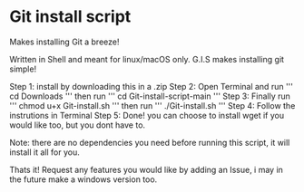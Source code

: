 # Git install script
Makes installing Git a breeze!

Written in Shell and meant for linux/macOS only. G.I.S makes installing git simple!

Step 1: install by downloading this in a .zip
Step 2: Open Terminal and run ''' cd Downloads ''' then run ''' cd Git-install-script-main '''
Step 3: Finally run ''' chmod u+x Git-install.sh ''' then run ''' ./Git-install.sh ''' 
Step 4: Follow the instrutions in Terminal
Step 5: Done! you can choose to install wget if you would like too, but you dont have to.

Note: there are no dependencies you need before running this script, it will install it all for you.

Thats it! Request any features you would like by adding an Issue, i may in the future make a windows version too. 

